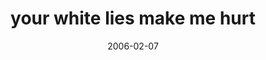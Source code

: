 ---
layout: base.njk
title : 'your white lies make me hurt' 
view_title : 'your white lies make me hurt' 
year : '2006' 
date : '2006-02-07' 
img_file : '/drawing/yourwhiteliesmakemehurt.png' 
html_file : 'yourwhiteliesaremakingmehurt' 
next_html : 'thingschange.html' 
year_order : '51' 
permalink : "title/{{html_file}}.html"
---